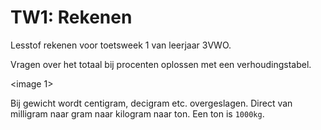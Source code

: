 # TW1: Rekenen

Lesstof rekenen voor toetsweek 1 van leerjaar 3VWO.

Vragen over het totaal bij procenten oplossen met een verhoudingstabel.

<image 1>

Bij gewicht wordt centigram, decigram etc. overgeslagen. Direct van milligram naar gram naar kilogram naar ton. Een ton is `1000kg`.